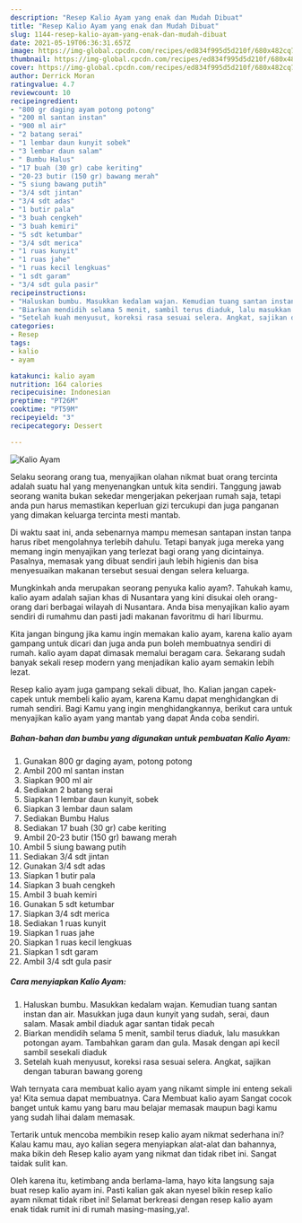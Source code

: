 ```yaml
---
description: "Resep Kalio Ayam yang enak dan Mudah Dibuat"
title: "Resep Kalio Ayam yang enak dan Mudah Dibuat"
slug: 1144-resep-kalio-ayam-yang-enak-dan-mudah-dibuat
date: 2021-05-19T06:36:31.657Z
image: https://img-global.cpcdn.com/recipes/ed834f995d5d210f/680x482cq70/kalio-ayam-foto-resep-utama.jpg
thumbnail: https://img-global.cpcdn.com/recipes/ed834f995d5d210f/680x482cq70/kalio-ayam-foto-resep-utama.jpg
cover: https://img-global.cpcdn.com/recipes/ed834f995d5d210f/680x482cq70/kalio-ayam-foto-resep-utama.jpg
author: Derrick Moran
ratingvalue: 4.7
reviewcount: 10
recipeingredient:
- "800 gr daging ayam potong potong"
- "200 ml santan instan"
- "900 ml air"
- "2 batang serai"
- "1 lembar daun kunyit sobek"
- "3 lembar daun salam"
- " Bumbu Halus"
- "17 buah (30 gr) cabe keriting"
- "20-23 butir (150 gr) bawang merah"
- "5 siung bawang putih"
- "3/4 sdt jintan"
- "3/4 sdt adas"
- "1 butir pala"
- "3 buah cengkeh"
- "3 buah kemiri"
- "5 sdt ketumbar"
- "3/4 sdt merica"
- "1 ruas kunyit"
- "1 ruas jahe"
- "1 ruas kecil lengkuas"
- "1 sdt garam"
- "3/4 sdt gula pasir"
recipeinstructions:
- "Haluskan bumbu. Masukkan kedalam wajan. Kemudian tuang santan instan dan air. Masukkan juga daun kunyit yang sudah, serai, daun salam. Masak ambil diaduk agar santan tidak pecah"
- "Biarkan mendidih selama 5 menit, sambil terus diaduk, lalu masukkan potongan ayam. Tambahkan garam dan gula. Masak dengan api kecil sambil sesekali diaduk"
- "Setelah kuah menyusut, koreksi rasa sesuai selera. Angkat, sajikan dengan taburan bawang goreng"
categories:
- Resep
tags:
- kalio
- ayam

katakunci: kalio ayam 
nutrition: 164 calories
recipecuisine: Indonesian
preptime: "PT26M"
cooktime: "PT59M"
recipeyield: "3"
recipecategory: Dessert

---
```



![Kalio Ayam](https://img-global.cpcdn.com/recipes/ed834f995d5d210f/680x482cq70/kalio-ayam-foto-resep-utama.jpg)

Selaku seorang orang tua, menyajikan olahan nikmat buat orang tercinta adalah suatu hal yang menyenangkan untuk kita sendiri. Tanggung jawab seorang  wanita bukan sekedar mengerjakan pekerjaan rumah saja, tetapi anda pun harus memastikan keperluan gizi tercukupi dan juga panganan yang dimakan keluarga tercinta mesti mantab.

Di waktu  saat ini, anda sebenarnya mampu memesan santapan instan tanpa harus ribet mengolahnya terlebih dahulu. Tetapi banyak juga mereka yang memang ingin menyajikan yang terlezat bagi orang yang dicintainya. Pasalnya, memasak yang dibuat sendiri jauh lebih higienis dan bisa menyesuaikan makanan tersebut sesuai dengan selera keluarga. 



Mungkinkah anda merupakan seorang penyuka kalio ayam?. Tahukah kamu, kalio ayam adalah sajian khas di Nusantara yang kini disukai oleh orang-orang dari berbagai wilayah di Nusantara. Anda bisa menyajikan kalio ayam sendiri di rumahmu dan pasti jadi makanan favoritmu di hari liburmu.

Kita jangan bingung jika kamu ingin memakan kalio ayam, karena kalio ayam gampang untuk dicari dan juga anda pun boleh membuatnya sendiri di rumah. kalio ayam dapat dimasak memalui beragam cara. Sekarang sudah banyak sekali resep modern yang menjadikan kalio ayam semakin lebih lezat.

Resep kalio ayam juga gampang sekali dibuat, lho. Kalian jangan capek-capek untuk membeli kalio ayam, karena Kamu dapat menghidangkan di rumah sendiri. Bagi Kamu yang ingin menghidangkannya, berikut cara untuk menyajikan kalio ayam yang mantab yang dapat Anda coba sendiri.

<!--inarticleads1-->

##### Bahan-bahan dan bumbu yang digunakan untuk pembuatan Kalio Ayam:

1. Gunakan 800 gr daging ayam, potong potong
1. Ambil 200 ml santan instan
1. Siapkan 900 ml air
1. Sediakan 2 batang serai
1. Siapkan 1 lembar daun kunyit, sobek
1. Siapkan 3 lembar daun salam
1. Sediakan  Bumbu Halus
1. Sediakan 17 buah (30 gr) cabe keriting
1. Ambil 20-23 butir (150 gr) bawang merah
1. Ambil 5 siung bawang putih
1. Sediakan 3/4 sdt jintan
1. Gunakan 3/4 sdt adas
1. Siapkan 1 butir pala
1. Siapkan 3 buah cengkeh
1. Ambil 3 buah kemiri
1. Gunakan 5 sdt ketumbar
1. Siapkan 3/4 sdt merica
1. Sediakan 1 ruas kunyit
1. Siapkan 1 ruas jahe
1. Siapkan 1 ruas kecil lengkuas
1. Siapkan 1 sdt garam
1. Ambil 3/4 sdt gula pasir




<!--inarticleads2-->

##### Cara menyiapkan Kalio Ayam:

1. Haluskan bumbu. Masukkan kedalam wajan. Kemudian tuang santan instan dan air. Masukkan juga daun kunyit yang sudah, serai, daun salam. Masak ambil diaduk agar santan tidak pecah
1. Biarkan mendidih selama 5 menit, sambil terus diaduk, lalu masukkan potongan ayam. Tambahkan garam dan gula. Masak dengan api kecil sambil sesekali diaduk
1. Setelah kuah menyusut, koreksi rasa sesuai selera. Angkat, sajikan dengan taburan bawang goreng




Wah ternyata cara membuat kalio ayam yang nikamt simple ini enteng sekali ya! Kita semua dapat membuatnya. Cara Membuat kalio ayam Sangat cocok banget untuk kamu yang baru mau belajar memasak maupun bagi kamu yang sudah lihai dalam memasak.

Tertarik untuk mencoba membikin resep kalio ayam nikmat sederhana ini? Kalau kamu mau, ayo kalian segera menyiapkan alat-alat dan bahannya, maka bikin deh Resep kalio ayam yang nikmat dan tidak ribet ini. Sangat taidak sulit kan. 

Oleh karena itu, ketimbang anda berlama-lama, hayo kita langsung saja buat resep kalio ayam ini. Pasti kalian gak akan nyesel bikin resep kalio ayam nikmat tidak ribet ini! Selamat berkreasi dengan resep kalio ayam enak tidak rumit ini di rumah masing-masing,ya!.

